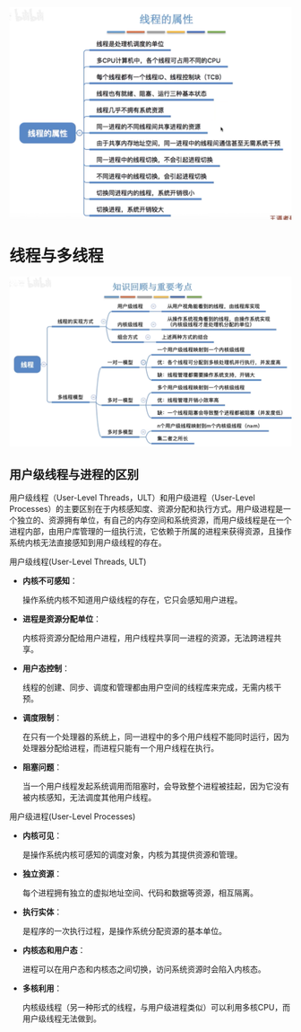 


![输入图片说明](/imgs/2025-09-11/DYwOhxZG3QwNAUzR.png)

# 线程与多线程
![输入图片说明](/imgs/2025-09-11/5LdrGFC4DLYsz2B1.png)



## 用户级线程与进程的区别
用户级线程（User-Level Threads，ULT）和用户级进程（User-Level Processes）的主要区别在于内核感知度、资源分配和执行方式。用户级进程是一个独立的、资源拥有单位，有自己的内存空间和系统资源，而用户级线程是在一个进程内部，由用户库管理的一组执行流，它依赖于所属的进程来获得资源，且操作系统内核无法直接感知到用户级线程的存在。﻿

用户级线程(User-Level Threads, ULT)

-   **内核不可感知**：
    
    操作系统内核不知道用户级线程的存在，它只会感知用户进程。﻿
    
-   **进程是资源分配单位**：
    
    内核将资源分配给用户进程，用户线程共享同一进程的资源，无法跨进程共享。﻿
    
-   **用户态控制**：
    
    线程的创建、同步、调度和管理都由用户空间的线程库来完成，无需内核干预。﻿
    
-   **调度限制**：
    
    在只有一个处理器的系统上，同一进程中的多个用户线程不能同时运行，因为处理器分配给进程，而进程只能有一个用户线程在执行。﻿
    
-   **阻塞问题**：
    
    当一个用户线程发起系统调用而阻塞时，会导致整个进程被挂起，因为它没有被内核感知，无法调度其他用户线程。﻿
    

用户级进程(User-Level Processes)

-   **内核可见**：
    
    是操作系统内核可感知的调度对象，内核为其提供资源和管理。﻿
    
-   **独立资源**：
    
    每个进程拥有独立的虚拟地址空间、代码和数据等资源，相互隔离。﻿
    
-   **执行实体**：
    
    是程序的一次执行过程，是操作系统分配资源的基本单位。﻿
    
-   **内核态和用户态**：
    
    进程可以在用户态和内核态之间切换，访问系统资源时会陷入内核态。﻿
    
-   **多核利用**：
    
    内核级线程（另一种形式的线程，与用户级进程类似）可以利用多核CPU，而用户级线程无法做到。
<!--stackedit_data:
eyJoaXN0b3J5IjpbNDE0NjQ2MjQ1LC0xNDIyMTEwODc0XX0=
-->